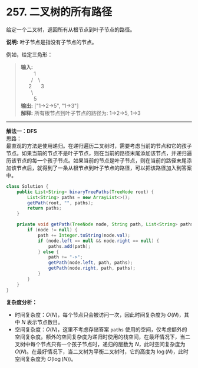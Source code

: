 # 257. 二叉树的所有路径

给定一个二叉树，返回所有从根节点到叶子节点的路径。

**说明:** 叶子节点是指没有子节点的节点。

例如，给定三角形：
>**输入:**  
>&emsp;&emsp;&ensp;1  
>&emsp;&emsp;/&emsp;\\  
>&emsp;&ensp;2&emsp;&ensp;&nbsp;3  
>&emsp;&emsp;\\  
>&emsp;&emsp;&ensp;5  
>**输出:** ["1->2->5", "1->3"]  
>**解释:** 所有根节点到叶子节点的路径为: 1->2->5, 1->3

---
**解法一：DFS**  
思路：  
最直观的方法是使用递归。在递归遍历二叉树时，需要考虑当前的节点和它的孩子节点。如果当前的节点不是叶子节点，则在当前的路径末尾添加该节点，并递归遍历该节点的每一个孩子节点。如果当前的节点是叶子节点，则在当前的路径末尾添加该节点后，就得到了一条从根节点到叶子节点的路径，可以把该路径加入到答案中。

```Java
class Solution {
    public List<String> binaryTreePaths(TreeNode root) {
        List<String> paths = new ArrayList<>();
        getPath(root, "", paths);
        return paths;
    }

    private void getPath(TreeNode node, String path, List<String> paths) {
        if (node != null) {
            path += Integer.toString(node.val);
            if (node.left == null && node.right == null) {
                paths.add(path);
            } else {
                path += "->";
                getPath(node.left, path, paths);
                getPath(node.right, path, paths);
            }
        }
    }
}
```

**复杂度分析：**  

* 时间复杂度：$O(N)$，每个节点只会被访问一次，因此时间复杂度为 $O(N)$，其中 $N$ 表示节点数目。
* 空间复杂度：$O(N)$，这里不考虑存储答案 `paths` 使用的空间，仅考虑额外的空间复杂度。额外的空间复杂度为递归时使用的栈空间，在最坏情况下，当二叉树中每个节点只有一个孩子节点时，递归的层数为 $N$，此时空间复杂度为 $O(N)$。在最好情况下，当二叉树为平衡二叉树时，它的高度为 $\log(N)$，此时空间复杂度为 $O(\log(N))$。
